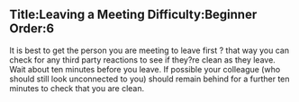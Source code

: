 Title:Leaving a Meeting
Difficulty:Beginner
Order:6
---
<p>It is best to get the person you are meeting to leave first ? that way you can check for any third party reactions to see if they?re clean as they leave. Wait about ten minutes before you leave. If possible your colleague (who should still look unconnected to you) should remain behind for a further ten minutes to check that you are clean.</p>